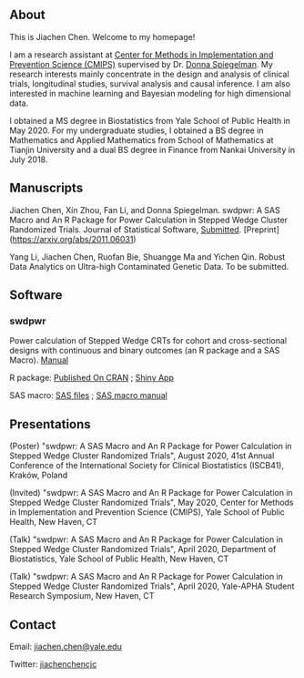 ## About

This is Jiachen Chen. Welcome to my homepage!

I am a research assistant at [Center for Methods in Implementation and Prevention Science (CMIPS)](https://publichealth.yale.edu/cmips/) supervised by Dr. [Donna Spiegelman](https://publichealth.yale.edu/cmips/profile/donna_spiegelman/). My research interests mainly concentrate in the design and analysis of clinical trials, longitudinal studies, survival analysis and causal inference. I am also interested in machine learning and Bayesian modeling for high dimensional data.

I obtained a MS degree in Biostatistics from Yale School of Public Health in May 2020. For my undergraduate studies, I obtained a BS degree in Mathematics and Applied Mathematics from School of Mathematics at Tianjin University and a dual BS degree in Finance from Nankai University in July 2018. 

## Manuscripts
Jiachen Chen, Xin Zhou, Fan Li, and Donna Spiegelman. swdpwr: A SAS Macro and An R Package for Power Calculation in Stepped Wedge Cluster Randomized Trials. Journal of Statistical Software, [Submitted](swdpwr-submit-v1.pdf). [Preprint] (https://arxiv.org/abs/2011.06031)

Yang Li, Jiachen Chen, Ruofan Bie, Shuangge Ma and Yichen Qin. Robust Data Analytics on Ultra-high Contaminated Genetic Data. To be submitted.

## Software 

### swdpwr

Power calculation of Stepped Wedge CRTs for cohort and cross-sectional designs with continuous and binary outcomes (an R package and a SAS Macro). [Manual](manual.pdf)

R package: [Published On CRAN](https://CRAN.R-project.org/package=swdpwr) ; [Shiny App](https://jiachenchen322.shinyapps.io/swdpwr_shinyapp/)

SAS macro: [SAS files](SAS_macro.zip)  ;   [SAS macro manual](SAS_swdpwr_Macro_Manual.pdf)

## Presentations
(Poster) "swdpwr: A SAS Macro and An R Package for Power Calculation in Stepped Wedge Cluster Randomized Trials", August 2020, 41st Annual Conference of the International Society for Clinical Biostatistics (ISCB41), Kraków, Poland

(Invited) "swdpwr: A SAS Macro and An R Package for Power Calculation in Stepped Wedge Cluster Randomized Trials", May 2020, Center for Methods in Implementation and Prevention Science (CMIPS), Yale School of Public Health, New Haven, CT

(Talk) "swdpwr: A SAS Macro and An R Package for Power Calculation in Stepped Wedge Cluster Randomized Trials", April 2020, Department of Biostatistics, Yale School of Public Health, New Haven, CT

(Talk) "swdpwr: A SAS Macro and An R Package for Power Calculation in Stepped Wedge Cluster Randomized Trials", April 2020, Yale-APHA Student Research Symposium, New Haven, CT


## Contact
Email: jiachen.chen@yale.edu

Twitter: [jiachenchencjc](https://twitter.com/jiachenchencjc)
